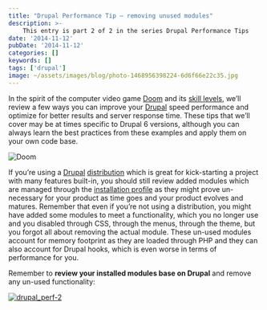 ```yaml
---
title: "Drupal Performance Tip – removing unused modules"
description: >-
    This entry is part 2 of 2 in the series Drupal Performance Tips
date: '2014-11-12'
pubDate: '2014-11-12'
categories: []
keywords: []
tags: ['drupal']
image: ~/assets/images/blog/photo-1468956398224-6d6f66e22c35.jpg
---
```


In the spirit of the computer video game [Doom](http://doom.wikia.com/wiki/Doom) and its [skill levels](http://doom.wikia.com/wiki/Skill_level), we’ll review a few ways you can improve your [Drupal](http://drupal.org/) speed performance and optimize for better results and server response time. These tips that we’ll cover may be at times specific to Drupal 6 versions, although you can always learn the best practices from these examples and apply them on your own code base.

![Doom](https://web.archive.org/web/20141116001643im_/http://adamatomic.com/pics/blog/doom/doom2.jpg)

If you’re using a  [Drupal](http://drupal.org/) [distribution](https://www.drupal.org/documentation/build/distributions) which is great for kick-starting a project with many features built-in, you should still review added modules which are managed through the  [installation profile](https://www.drupal.org/node/306267)  as they might prove un-necessary for your product as time goes and your product evolves and matures. Remember that even if you’re not using a distribution, you might have added some modules to meet a functionality, which you no longer use and you disabled through CSS, through the menus, through the theme, but you forgot all about removing the actual module. These un-used modules account for memory footprint as they are loaded through PHP and they can also account for Drupal hooks, which is even worse in terms of performance for you.

Remember to  **review your installed modules base on Drupal**  and remove any un-used functionality:

[![drupal_perf-2](https://web.archive.org/web/20141116001643im_/http://enginx.com/wp-content/uploads/2014/11/drupal_perf-2.png)](http://enginx.com/wp-content/uploads/2014/11/drupal_perf-2.png)